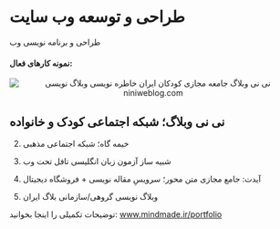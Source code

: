 # طراحی و توسعه وب سایت


<p>
طراحی و برنامه نویسی وب
</p>

<h4>
نمونه کارهای فعال:
</h4>

<center>
  <img src="https://mindmade.ir/thm/up/niniweblog-screen-1400.jpg?1" alt="نی نی وبلاگ جامعه مجازی کودکان ایران خاطره نویسی وبلاگ نویسی niniweblog.com" style="max-width:600px !important;">
</center>

<h2>
نی نی وبلاگ؛ شبکه اجتماعی کودک و خانواده
</h2>

2. خیمه گاه؛ شبکه اجتماعی مذهبی

3. شبیه ساز آزمون زبان انگلیسی تافل تحت وب

4. آیدت: جامع مجازی متن محور؛ سرویسِ مقاله نویسی + فروشگاه دیجیتال

5. وبلاگ نویسی گروهی/سازمانی بلاگ ایران

توضیحات تکمیلی را اینجا بخوانید:
www.mindmade.ir/portfolio

